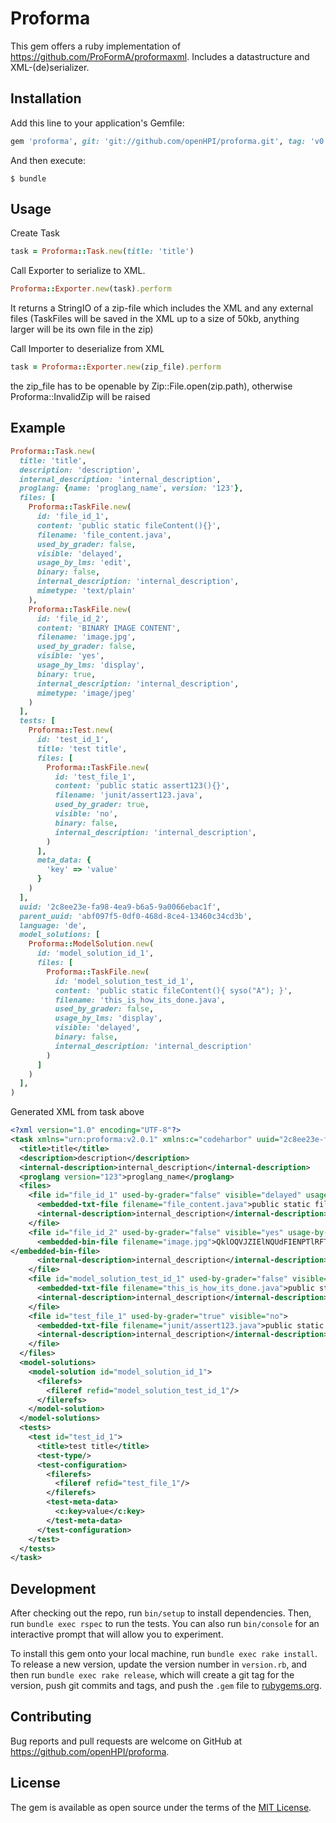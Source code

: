 # Proforma

This gem offers a ruby implementation of https://github.com/ProFormA/proformaxml. Includes a datastructure and XML-(de)serializer.

## Installation

Add this line to your application's Gemfile:

```ruby
gem 'proforma', git: 'git://github.com/openHPI/proforma.git', tag: 'v0.3.1'
```

And then execute:

    $ bundle

## Usage

Create Task
```ruby
task = Proforma::Task.new(title: 'title')
```
Call Exporter to serialize to XML.
```ruby
Proforma::Exporter.new(task).perform
```
It returns a StringIO of a zip-file which includes the XML and any external files (TaskFiles will be saved in the XML up to a size of 50kb, anything larger will be its own file in the zip)

Call Importer to deserialize from XML
```ruby
task = Proforma::Exporter.new(zip_file).perform
```
the zip_file has to be openable by Zip::File.open(zip.path), otherwise Proforma::InvalidZip will be raised

## Example
```ruby
Proforma::Task.new(
  title: 'title',
  description: 'description',
  internal_description: 'internal_description',
  proglang: {name: 'proglang_name', version: '123'},
  files: [
    Proforma::TaskFile.new(
      id: 'file_id_1',
      content: 'public static fileContent(){}',
      filename: 'file_content.java',
      used_by_grader: false,
      visible: 'delayed',
      usage_by_lms: 'edit',
      binary: false,
      internal_description: 'internal_description',
      mimetype: 'text/plain'
    ),
    Proforma::TaskFile.new(
      id: 'file_id_2',
      content: 'BINARY IMAGE CONTENT',
      filename: 'image.jpg',
      used_by_grader: false,
      visible: 'yes',
      usage_by_lms: 'display',
      binary: true,
      internal_description: 'internal_description',
      mimetype: 'image/jpeg'
    )
  ],
  tests: [
    Proforma::Test.new(
      id: 'test_id_1',
      title: 'test title',
      files: [
        Proforma::TaskFile.new(
          id: 'test_file_1',
          content: 'public static assert123(){}',
          filename: 'junit/assert123.java',
          used_by_grader: true,
          visible: 'no',
          binary: false,
          internal_description: 'internal_description',
        )
      ],
      meta_data: {
        'key' => 'value'
      }
    )
  ],
  uuid: '2c8ee23e-fa98-4ea9-b6a5-9a0066ebac1f',
  parent_uuid: 'abf097f5-0df0-468d-8ce4-13460c34cd3b',
  language: 'de',
  model_solutions: [
    Proforma::ModelSolution.new(
      id: 'model_solution_id_1',
      files: [
        Proforma::TaskFile.new(
          id: 'model_solution_test_id_1',
          content: 'public static fileContent(){ syso("A"); }',
          filename: 'this_is_how_its_done.java',
          used_by_grader: false,
          usage_by_lms: 'display',
          visible: 'delayed',
          binary: false,
          internal_description: 'internal_description'
        )
      ]
    )
  ],
)

```
Generated XML from task above
```xml
<?xml version="1.0" encoding="UTF-8"?>
<task xmlns="urn:proforma:v2.0.1" xmlns:c="codeharbor" uuid="2c8ee23e-fa98-4ea9-b6a5-9a0066ebac1f" lang="de" parent-uuid="abf097f5-0df0-468d-8ce4-13460c34cd3b">
  <title>title</title>
  <description>description</description>
  <internal-description>internal_description</internal-description>
  <proglang version="123">proglang_name</proglang>
  <files>
    <file id="file_id_1" used-by-grader="false" visible="delayed" usage-by-lms="edit" mimetype="text/plain">
      <embedded-txt-file filename="file_content.java">public static fileContent(){}</embedded-txt-file>
      <internal-description>internal_description</internal-description>
    </file>
    <file id="file_id_2" used-by-grader="false" visible="yes" usage-by-lms="display" mimetype="image/jpeg">
      <embedded-bin-file filename="image.jpg">QklOQVJZIElNQUdFIENPTlRFTlQ=
</embedded-bin-file>
      <internal-description>internal_description</internal-description>
    </file>
    <file id="model_solution_test_id_1" used-by-grader="false" visible="delayed" usage-by-lms="display">
      <embedded-txt-file filename="this_is_how_its_done.java">public static fileContent(){ syso("A"); }</embedded-txt-file>
      <internal-description>internal_description</internal-description>
    </file>
    <file id="test_file_1" used-by-grader="true" visible="no">
      <embedded-txt-file filename="junit/assert123.java">public static assert123(){}</embedded-txt-file>
      <internal-description>internal_description</internal-description>
    </file>
  </files>
  <model-solutions>
    <model-solution id="model_solution_id_1">
      <filerefs>
        <fileref refid="model_solution_test_id_1"/>
      </filerefs>
    </model-solution>
  </model-solutions>
  <tests>
    <test id="test_id_1">
      <title>test title</title>
      <test-type/>
      <test-configuration>
        <filerefs>
          <fileref refid="test_file_1"/>
        </filerefs>
        <test-meta-data>
          <c:key>value</c:key>
        </test-meta-data>
      </test-configuration>
    </test>
  </tests>
</task>

```
## Development

After checking out the repo, run `bin/setup` to install dependencies. Then, run `bundle exec rspec` to run the tests. You can also run `bin/console` for an interactive prompt that will allow you to experiment.

To install this gem onto your local machine, run `bundle exec rake install`. To release a new version, update the version number in `version.rb`, and then run `bundle exec rake release`, which will create a git tag for the version, push git commits and tags, and push the `.gem` file to [rubygems.org](https://rubygems.org).

## Contributing

Bug reports and pull requests are welcome on GitHub at https://github.com/openHPI/proforma.

## License

The gem is available as open source under the terms of the [MIT License](https://opensource.org/licenses/MIT).
